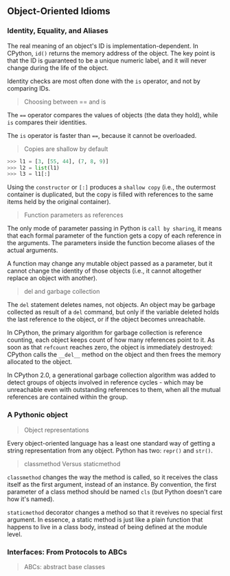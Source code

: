 
## Object-Oriented Idioms


### Identity, Equality, and Aliases

The real meaning of an object's ID is implementation-dependent. In CPython, `id()` returns the memory address of the object. The key point is that the ID is guaranteed to be a unique numeric label, and it will never change during the life of the object.

Identity checks are most often done with the `is` operator, and not by comparing IDs.

> Choosing between == and is

The `==` operator compares the values of objects (the data they hold), while `is` compares their identities.

The `is` operator is faster than `==`, because it cannot be overloaded.

> Copies are shallow by default

```python
>>> l1 = [3, [55, 44], (7, 8, 9)]
>>> l2 = list(l1)
>>> l3 = l1[:]
```

Using the `constructor` or `[:]` produces a `shallow copy` (i.e., the outermost container is duplicated, but the copy is filled with references to the same items held by the original container).


> Function parameters as references

The only mode of parameter passing in Python is `call by sharing`, it means that each formal parameter of the function gets a copy of each reference in the arguments. The parameters inside the function become aliases of the actual arguments.

A function may change any mutable object passed as a parameter, but it cannot change the identity of those objects (i.e., it cannot altogether replace an object with another).


> del and garbage collection

The `del` statement deletes names, not objects. An object may be garbage collected as result of a `del` command, but only if the variable deleted holds the last reference to the object, or if the object becomes unreachable.

In CPython, the primary algorithm for garbage collection is reference counting, each object keeps count of how many references point to it. As soon as that `refcount` reaches zero, the object is immediately destroyed: CPython calls the `__del__` method on the object and then frees the memory allocated to the object.

In CPython 2.0, a generational garbage collection algorithm was added to detect groups of objects involved in reference cycles - which may be unreachable even with outstanding references to them, when all the mutual references are contained within the group.


### A Pythonic object

> Object representations

Every object-oriented language has a least one standard way of getting a string representation from any object. Python has two: `repr()` and `str()`.

> classmethod Versus staticmethod

`classmethod` changes the way the method is called, so it receives the class itself as the first argument, instead of an instance. By convention, the first parameter of a class method should be named `cls` (but Python doesn't care how it's named).

`staticmethod` decorator changes a method so that it reveives no special first argument. In essence, a static method is just like a plain function that happens to live in a class body, instead of being defined at the module level.


### Interfaces: From Protocols to ABCs

> ABCs: abstract base classes


